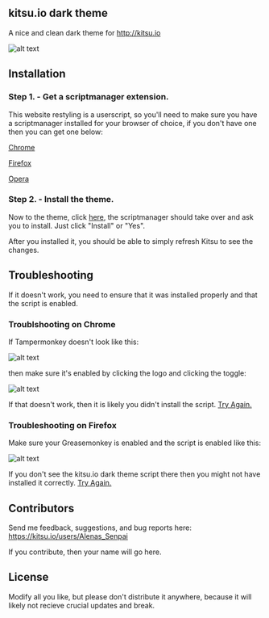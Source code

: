 ## kitsu.io dark theme

A nice and clean dark theme for http://kitsu.io

![alt text](https://i.gyazo.com/71d79951958082032f3d4f174568aab5.png "")

## Installation

### Step 1. - Get a scriptmanager extension.

This website restyling is a userscript, so you'll need to make sure you have a scriptmanager installed for your browser of choice, if you don't have one then you can get one below:

[Chrome](https://tampermonkey.net)

[Firefox](https://addons.mozilla.org/en-US/firefox/addon/greasemonkey)

[Opera](https://addons.opera.com/en/extensions/details/violent-monkey)

### Step 2. - Install the theme.

Now to the theme, click [here](https://github.com/misarasglow/kitsu-dark/raw/master/kitsu.io-dark-theme.user.js), the scriptmanager
should take over and ask you to install. Just click "Install" or "Yes".

After you installed it, you should be able to simply refresh Kitsu to see the changes.

## Troubleshooting
 
If it doesn't work, you need to ensure that it was installed properly and that the script is enabled.

### Troublshooting on Chrome
If Tampermonkey doesn't look like this:

![alt text](https://i.gyazo.com/5194c1610e529ecee185cc776ff0f596.png "")

then make sure it's enabled by clicking the logo and clicking the toggle:

![alt text](https://i.gyazo.com/9be8510eaa274285b49486f89a084310.png "")

If that doesn't work, then it is likely you didn't install the script. [Try Again.](https://github.com/misarasglow/kitsu-dark/raw/master/kitsu.io-dark-theme.user.js)

### Troubleshooting on Firefox
Make sure your Greasemonkey is enabled and the script is enabled like this:

![alt text](https://i.imgur.com/BOwjfF1.png "")

If you don't see the kitsu.io dark theme script there then you might not have installed it correctly. [Try Again.](https://github.com/misarasglow/kitsu-dark/raw/master/kitsu.io-dark-theme.user.js)


## Contributors

Send me feedback, suggestions, and bug reports here: https://kitsu.io/users/Alenas_Senpai

If you contribute, then your name will go here.

## License

Modify all you like, but please don't distribute it anywhere, because it will likely not recieve crucial updates and break.
